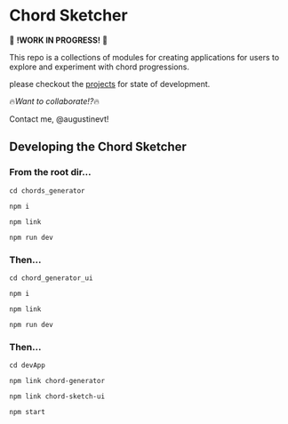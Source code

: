 # Chord Sketcher

:rotating_light: **!WORK IN PROGRESS!**	:rotating_light:

 This repo is a collections of modules for creating applications for users to explore and experiment with chord progressions.

 please checkout the [projects](https://github.com/augustinevt/song_sketcher/projects) for state of development.

 :fire:_Want to collaborate!?_:fire:

 Contact me, @augustinevt!


## Developing the Chord Sketcher

### From the root dir...

```
cd chords_generator
```
```
npm i
```
```
npm link
```
```
npm run dev
```
### Then...

```
cd chord_generator_ui
```
```
npm i
```
```
npm link
```
```
npm run dev
```

### Then...

```
cd devApp
```
```
npm link chord-generator
```
```
npm link chord-sketch-ui
```
```
npm start
```